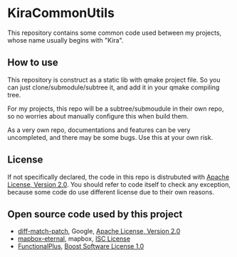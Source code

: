 # KiraCommonUtils

This repository contains some common code used between my projects, whose name usually begins with "Kira".

## How to use

This repository is construct as a static lib with qmake project file. So you can just clone/submodule/subtree it, and add it in your qmake compiling tree.

For my projects, this repo will be a subtree/submoudule in their own repo, so no worries about manually configure this when build them.

As a very own repo, documentations and features can be very uncompleted, and there may be some bugs. Use this at your own risk.

## License

If not specifically declared, the code in this repo is distrubuted with [Apache License, Version 2.0](https://www.apache.org/licenses/LICENSE-2.0). You should refer to code itself to check any exception, because some code do use different license due to their own reasons.

## Open source code used by this project

- [diff-match-patch](https://github.com/google/diff-match-patch), Google, [Apache License, Version 2.0](https://www.apache.org/licenses/LICENSE-2.0)
- [mapbox-eternal](https://github.com/mapbox/eternal), mapbox, [ISC License](https://github.com/mapbox/eternal/blob/master/LICENSE.md)
- [FunctionalPlus](https://github.com/Dobiasd/FunctionalPlus/), [Boost Software License 1.0](https://github.com/Dobiasd/FunctionalPlus/blob/master/LICENSE)